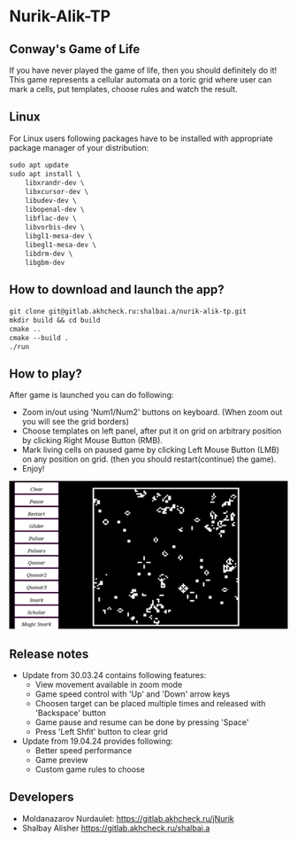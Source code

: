 # Nurik-Alik-TP



## Conway's Game of Life

If you have never played the game of life, then you should definitely do it!
This game represents a cellular automata on a toric grid where user can mark a cells,
put templates, choose rules and watch the result.


## Linux

For Linux users following packages have to be installed with appropriate package manager of your distribution:

```
sudo apt update
sudo apt install \
    libxrandr-dev \
    libxcursor-dev \
    libudev-dev \
    libopenal-dev \
    libflac-dev \
    libvorbis-dev \
    libgl1-mesa-dev \
    libegl1-mesa-dev \
    libdrm-dev \
    libgbm-dev
```

## How to download and launch the app?

```
git clone git@gitlab.akhcheck.ru:shalbai.a/nurik-alik-tp.git
mkdir build && cd build
cmake ..
cmake --build .
./run
```

## How to play?

After game is launched you can do following:

- Zoom in/out using 'Num1/Num2' buttons on keyboard. (When zoom out you will see the grid borders)
- Choose templates on left panel, after put it on grid on arbitrary position by clicking Right Mouse Button (RMB).
- Mark living cells on paused game by clicking Left Mouse Button (LMB) on any position on grid. (then you should restart(continue) the game).
- Enjoy!

![alt text](<resources/example.png>)

## Release notes

- Update from 30.03.24 contains following features:
    - View movement available in zoom mode
    - Game speed control with 'Up' and 'Down' arrow keys
    - Choosen target can be placed multiple times and released with 'Backspace' button
    - Game pause and resume can be done by pressing 'Space'
    - Press 'Left Shfit' button to clear grid
- Update from 19.04.24 provides following:  
    - Better speed performance
    - Game preview
    - Custom game rules to choose

## Developers

- Moldanazarov Nurdaulet: https://gitlab.akhcheck.ru/jNurik
- Shalbay Alisher https://gitlab.akhcheck.ru/shalbai.a

